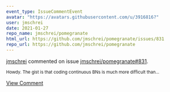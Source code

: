 ```yaml
---
event_type: IssueCommentEvent
avatar: "https://avatars.githubusercontent.com/u/3916816?"
user: jmschrei
date: 2021-01-27
repo_name: jmschrei/pomegranate
html_url: https://github.com/jmschrei/pomegranate/issues/831
repo_url: https://github.com/jmschrei/pomegranate
---
```


<a href='https://github.com/jmschrei' target='_blank'>jmschrei</a> commented on issue <a href='https://github.com/jmschrei/pomegranate/issues/831' target='_blank'>jmschrei/pomegranate#831</a>.

<small>Howdy. The gist is that coding continuous BNs is much more difficult than...</small>

<a href='https://github.com/jmschrei/pomegranate/issues/831' target='_blank'>View Comment</a>